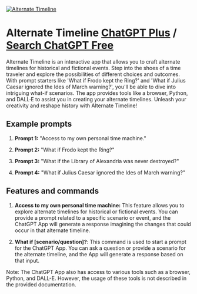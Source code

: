 
[![Alternate Timeline](https://files.oaiusercontent.com/file-XUQ7AUSd4nAwX49OuE6l6UgR?se=2123-10-17T05%3A21%3A47Z&sp=r&sv=2021-08-06&sr=b&rscc=max-age%3D31536000%2C%20immutable&rscd=attachment%3B%20filename%3D43df2d0e-0f1c-4115-bdbc-dbaf678d98bc.png&sig=1h%2BgM15Cgd/u5mTsyY2%2BWME8wEH047YyYYuo7Bph8JI%3D)](https://chat.openai.com/g/g-l34iNCkav-alternate-timeline)

# Alternate Timeline [ChatGPT Plus](https://chat.openai.com/g/g-l34iNCkav-alternate-timeline) / [Search ChatGPT Free](https://gptcall.net/index.html#/?search=Alternate%20Timeline)

Alternate Timeline is an interactive app that allows you to craft alternate timelines for historical and fictional events. Step into the shoes of a time traveler and explore the possibilities of different choices and outcomes. With prompt starters like 'What if Frodo kept the Ring?' and 'What if Julius Caesar ignored the Ides of March warning?', you'll be able to dive into intriguing what-if scenarios. The app provides tools like a browser, Python, and DALL·E to assist you in creating your alternate timelines. Unleash your creativity and reshape history with Alternate Timeline!

## Example prompts

1. **Prompt 1:** "Access to my own personal time machine."

2. **Prompt 2:** "What if Frodo kept the Ring?"

3. **Prompt 3:** "What if the Library of Alexandria was never destroyed?"

4. **Prompt 4:** "What if Julius Caesar ignored the Ides of March warning?"

## Features and commands

1. **Access to my own personal time machine:** This feature allows you to explore alternate timelines for historical or fictional events. You can provide a prompt related to a specific scenario or event, and the ChatGPT App will generate a response imagining the changes that could occur in that alternate timeline.

2. **What if [scenario/question]?**: This command is used to start a prompt for the ChatGPT App. You can ask a question or provide a scenario for the alternate timeline, and the App will generate a response based on that input.

Note: The ChatGPT App also has access to various tools such as a browser, Python, and DALL-E. However, the usage of these tools is not described in the provided documentation.


